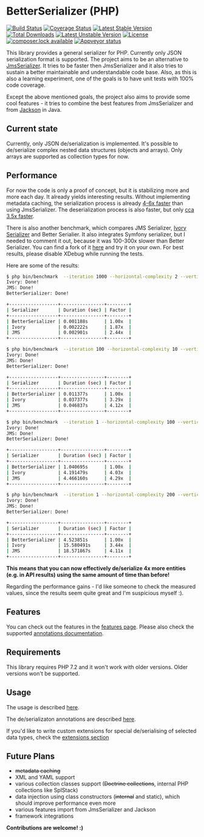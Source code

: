 # BetterSerializer (PHP)

[![Build Status](https://travis-ci.org/better-serializer/better-serializer.svg?branch=master)](https://travis-ci.org/better-serializer/better-serializer)
[![Coverage Status](https://coveralls.io/repos/github/better-serializer/better-serializer/badge.svg?branch=master)](https://coveralls.io/github/better-serializer/better-serializer?branch=master)
[![Latest Stable Version](https://poser.pugx.org/better-serializer/better-serializer/version)](https://packagist.org/packages/better-serializer/better-serializer)
[![Total Downloads](https://poser.pugx.org/better-serializer/better-serializer/downloads)](https://packagist.org/packages/better-serializer/better-serializer)
[![Latest Unstable Version](https://poser.pugx.org/better-serializer/better-serializer/v/unstable)](//packagist.org/packages/better-serializer/better-serializer)
[![License](https://poser.pugx.org/better-serializer/better-serializer/license)](https://packagist.org/packages/better-serializer/better-serializer)
[![composer.lock available](https://poser.pugx.org/better-serializer/better-serializer/composerlock)](https://packagist.org/packages/better-serializer/better-serializer)
[![Appveyor status](https://ci.appveyor.com/api/projects/status/github/better-serializer/better-serializer?svg=true)](https://ci.appveyor.com/api/projects/status/github/better-serializer/better-serializer)

This library provides a general serializer for PHP. Currently only JSON serialization format is supported.
The project aims to be an alternative to [JmsSerializer](https://github.com/schmittjoh/serializer). It tries
to be faster then JmsSerializer and it also tries to sustain a better maintainable and understandable code base.
Also, as this is also a learning experiment, one of the goals is to have unit tests with 100% code coverage.

Except the above mentioned goals, the project also aims to provide some cool features - it tries to combine 
the best features from JmsSerializer and from [Jackson](https://github.com/FasterXML/jackson) in Java.

## Current state

Currently, only JSON de/serialization is implemented. It's possible to de/serialize complex nested data structures
(objects and arrays). Only arrays are supported as collection types for now.

## Performance

For now the code is only a proof of concept, but it is stabilizing more and more each day. 
It already yields interesting results. Without implementing
metadata caching, the serialization process is already 
[4-6x faster](tests/Performance/Serialization/JsonTest.php) than using JmsSerializer. 
The deserialization process is also faster, but only [cca 3.5x faster](tests/Performance/Deserialization/JsonTest.php).

There is also another benchmark, which compares JMS Serializer, [Ivory Serializer](https://github.com/egeloen/ivory-serializer) and Better Serialier. 
It also integrates Symfony serializer, but I needed to comment it out, because it was 100-300x slower 
than Better Serializer.
You can find a fork of it [here](https://github.com/better-serializer/ivory-serializer-benchmark) and try it 
on your own. For best results, please disable XDebug while running the tests.

Here are some of the results:

```bash
$ php bin/benchmark  --iteration 1000 --horizontal-complexity 2 --vertical-complexity 2
Ivory: Done!
JMS: Done!
BetterSerializer: Done!

+------------------+----------------+--------+
| Serializer       | Duration (sec) | Factor |
+------------------+----------------+--------+
| BetterSerializer | 0.001188s      | 1.00x  |
| Ivory            | 0.002222s      | 1.87x  |
| JMS              | 0.002901s      | 2.44x  |
+------------------+----------------+--------+

$ php bin/benchmark  --iteration 100 --horizontal-complexity 10 --vertical-complexity 10
Ivory: Done!
JMS: Done!
BetterSerializer: Done!

+------------------+----------------+--------+
| Serializer       | Duration (sec) | Factor |
+------------------+----------------+--------+
| BetterSerializer | 0.011377s      | 1.00x  |
| Ivory            | 0.037377s      | 3.29x  |
| JMS              | 0.046837s      | 4.12x  |
+------------------+----------------+--------+

$ php bin/benchmark  --iteration 1 --horizontal-complexity 100 --vertical-complexity 200
Ivory: Done!
JMS: Done!
BetterSerializer: Done!

+------------------+----------------+--------+
| Serializer       | Duration (sec) | Factor |
+------------------+----------------+--------+
| BetterSerializer | 1.040695s      | 1.00x  |
| Ivory            | 4.191479s      | 4.03x  |
| JMS              | 4.466160s      | 4.29x  |
+------------------+----------------+--------+

$ php bin/benchmark  --iteration 1 --horizontal-complexity 200 --vertical-complexity 200
Ivory: Done!
JMS: Done!
BetterSerializer: Done!

+------------------+----------------+--------+
| Serializer       | Duration (sec) | Factor |
+------------------+----------------+--------+
| BetterSerializer | 4.523851s      | 1.00x  |
| Ivory            | 15.580491s     | 3.44x  |
| JMS              | 18.571867s     | 4.11x  |
+------------------+----------------+--------+
```

**This means that you can now effectively de/serialize 4x more entities (e.g. in API results) using the same 
amount of time than before!**

Regarding the performance gains - I'd like someone to check the measured values, since the results seem quite great
and I'm suspicious myself :).

## Features

You can check out the features in the [features page](doc/Features.md). Please also check the supported 
[annotations documentation](doc/Annotations.md).

## Requirements

This library requires PHP 7.2 and it won't work with older versions. Older versions won't be supported.

## Usage

The usage is described [here](doc/Usage.md).

The de/serializaton annotations are described [here](doc/Annotations.md).

If you'd like to write custom extensions for special de/serialising of selected data types, 
check the [extensions section](doc/Extensions.md)

## Future Plans
- ~~metadata caching~~
- XML and YAML support
- various collection classes support (~~Doctrine collections~~, internal PHP collections like SplStack)
- data injection using class constructors (~~internal~~ and static), which should improve performance even more
- various features import from JmsSerializer and Jackson
- framework integrations

**Contributions are welcome! :)**
